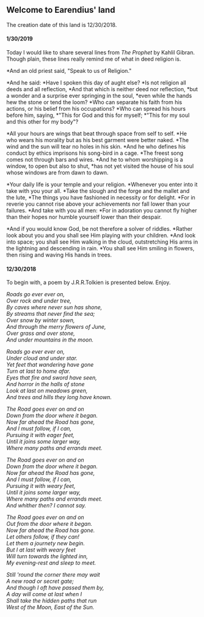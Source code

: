 ## Welcome to Earendius' land

The creation date of this land is 12/30/2018.
#### 1/30/2019

Today I would like to share several lines from *The Prophet* by Kahlil Gibran. Though plain, these lines really remind me of what in deed religion is.

 *And an old priest said, "Speak to us of Religion."

 *And he said:
 *Have I spoken this day of aught else?
 *Is not religion all deeds and all reflection,
 *And that which is neither deed nor reflection, 
 *but a wonder and a surprise ever springing in the soul, 
 *even while the hands hew the stone or tend the loom?
 *Who can separate his faith from his actions, or his belief from his occupations?
 *Who can spread his hours before him, saying,
 *"This for God and this for myself;
 *"This for my soul and this other for my body"?

 *All your hours are wings that beat through space from self to self.
 *He who wears his morality but as his best garment were better naked.
 *The wind and the sun will tear no holes in his skin.
 *And he who defines his conduct by ethics imprisons his song-bird in a cage.
 *The freest song comes not through bars and wires.
 *And he to whom worshipping is a window, to open but also to shut,
 *has not yet visited the house of his soul whose windows are from dawn to dawn.

 *Your daily life is your temple and your religion.
 *Whenever you enter into it take with you your all.
 *Take the slough and the forge and the mallet and the lute,
 *The things you have fashioned in necessity or for delight.
 *For in reverie you cannot rise above your achievements nor fall lower than your failures.
 *And take with you all men:
 *For in adoration you cannot fly higher than their hopes nor humble yourself lower than their despair.

 *And if you would know God, be not therefore a solver of riddles.
 *Rather look about you and you shall see Him playing with your children.
 *And look into space; you shall see Him walking in the cloud, outstretching His arms in the lightning and descending in rain.
 *You shall see Him smiling in flowers, then rising and waving His hands in trees.

#### 12/30/2018

To begin with, a poem by J.R.R.Tolkien is presented below. Enjoy.


  *Roads go ever ever on,*  
  *Over rock and under tree,*  
  *By caves where never sun has shone,*  
  *By streams that never find the sea;*  
  *Over snow by winter sown,*  
  *And through the merry flowers of June,*  
  *Over grass and over stone,*  
  *And under mountains in the moon.*  

  *Roads go ever ever on,*  
  *Under cloud and under star.*  
  *Yet feet that wandering have gone*  
  *Turn at last to home afar.*  
  *Eyes that fire and sword have seen,*  
  *And horror in the halls of stone*  
  *Look at last on meadows green,*  
  *And trees and hills they long have known.*  

  *The Road goes ever on and on*  
  *Down from the door where it began.*  
  *Now far ahead the Road has gone,*  
  *And I must follow, if I can,*  
  *Pursuing it with eager feet,*  
  *Until it joins some larger way,*  
  *Where many paths and errands meet.*  

  *The Road goes ever on and on*  
  *Down from the door where it began.*  
  *Now far ahead the Road has gone,*  
  *And I must follow, if I can,*  
  *Pursuing it with weary feet,*  
  *Until it joins some larger way,*  
  *Where many paths and errands meet.*  
  *And whither then? I cannot say.*  

  *The Road goes ever on and on*  
  *Out from the door where it began.*  
  *Now far ahead the Road has gone.*  
  *Let others follow, if they can!*  
  *Let them a journety new begin.*  
  *But I at last with weary feet*  
  *Will turn towards the lighted inn,*  
  *My evening-rest and sleep to meet.*  

  *Still 'round the corner there may wait*  
  *A new road or secret gate;*  
  *And though I oft have passed them by,*  
  *A day will come at last when I*  
  *Shall take the hidden paths that run*  
  *West of the Moon, East of the Sun.*  
